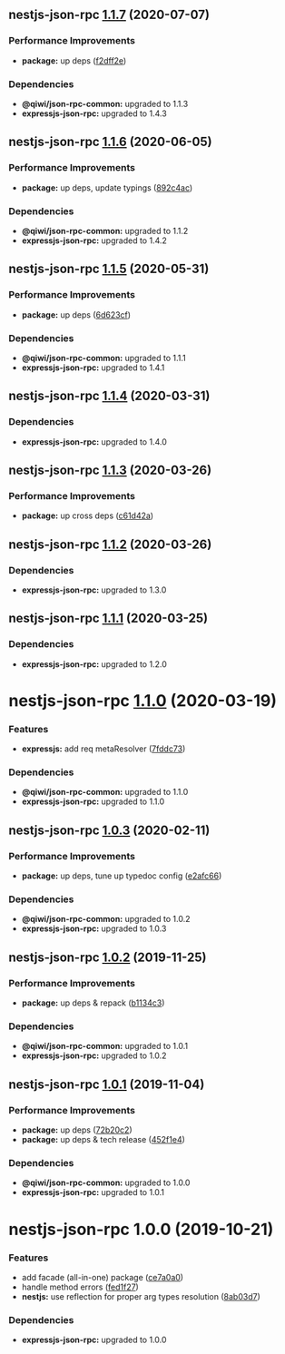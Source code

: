 ## nestjs-json-rpc [1.1.7](https://github.com/qiwi/json-rpc/compare/nestjs-json-rpc@1.1.6...nestjs-json-rpc@1.1.7) (2020-07-07)


### Performance Improvements

* **package:** up deps ([f2dff2e](https://github.com/qiwi/json-rpc/commit/f2dff2e543e3bb074c836c578fe7f770e387ac22))





### Dependencies

* **@qiwi/json-rpc-common:** upgraded to 1.1.3
* **expressjs-json-rpc:** upgraded to 1.4.3

## nestjs-json-rpc [1.1.6](https://github.com/qiwi/json-rpc/compare/nestjs-json-rpc@1.1.5...nestjs-json-rpc@1.1.6) (2020-06-05)


### Performance Improvements

* **package:** up deps, update typings ([892c4ac](https://github.com/qiwi/json-rpc/commit/892c4aca77f0d9aa6a3131a1bd07274bbd0b6160))





### Dependencies

* **@qiwi/json-rpc-common:** upgraded to 1.1.2
* **expressjs-json-rpc:** upgraded to 1.4.2

## nestjs-json-rpc [1.1.5](https://github.com/qiwi/json-rpc/compare/nestjs-json-rpc@1.1.4...nestjs-json-rpc@1.1.5) (2020-05-31)


### Performance Improvements

* **package:** up deps ([6d623cf](https://github.com/qiwi/json-rpc/commit/6d623cf73724314557f045ad641573a6d155e2d8))





### Dependencies

* **@qiwi/json-rpc-common:** upgraded to 1.1.1
* **expressjs-json-rpc:** upgraded to 1.4.1

## nestjs-json-rpc [1.1.4](https://github.com/qiwi/json-rpc/compare/nestjs-json-rpc@1.1.3...nestjs-json-rpc@1.1.4) (2020-03-31)





### Dependencies

* **expressjs-json-rpc:** upgraded to 1.4.0

## nestjs-json-rpc [1.1.3](https://github.com/qiwi/json-rpc/compare/nestjs-json-rpc@1.1.2...nestjs-json-rpc@1.1.3) (2020-03-26)


### Performance Improvements

* **package:** up cross deps ([c61d42a](https://github.com/qiwi/json-rpc/commit/c61d42aeb6d76e53aed81ac11c91b9f0dfcc9daf))

## nestjs-json-rpc [1.1.2](https://github.com/qiwi/json-rpc/compare/nestjs-json-rpc@1.1.1...nestjs-json-rpc@1.1.2) (2020-03-26)





### Dependencies

* **expressjs-json-rpc:** upgraded to 1.3.0

## nestjs-json-rpc [1.1.1](https://github.com/qiwi/json-rpc/compare/nestjs-json-rpc@1.1.0...nestjs-json-rpc@1.1.1) (2020-03-25)





### Dependencies

* **expressjs-json-rpc:** upgraded to 1.2.0

# nestjs-json-rpc [1.1.0](https://github.com/qiwi/json-rpc/compare/nestjs-json-rpc@1.0.3...nestjs-json-rpc@1.1.0) (2020-03-19)


### Features

* **expressjs:** add req metaResolver ([7fddc73](https://github.com/qiwi/json-rpc/commit/7fddc73d7dbc61509748cd0b0c4029ce7afd6936))





### Dependencies

* **@qiwi/json-rpc-common:** upgraded to 1.1.0
* **expressjs-json-rpc:** upgraded to 1.1.0

## nestjs-json-rpc [1.0.3](https://github.com/qiwi/json-rpc/compare/nestjs-json-rpc@1.0.2...nestjs-json-rpc@1.0.3) (2020-02-11)


### Performance Improvements

* **package:** up deps, tune up typedoc config ([e2afc66](https://github.com/qiwi/json-rpc/commit/e2afc66460997567f18902467c09161398deb7e1))





### Dependencies

* **@qiwi/json-rpc-common:** upgraded to 1.0.2
* **expressjs-json-rpc:** upgraded to 1.0.3

## nestjs-json-rpc [1.0.2](https://github.com/qiwi/json-rpc/compare/nestjs-json-rpc@1.0.1...nestjs-json-rpc@1.0.2) (2019-11-25)


### Performance Improvements

* **package:** up deps & repack ([b1134c3](https://github.com/qiwi/json-rpc/commit/b1134c3222a6d45927e542b0c29ee8524723c884))





### Dependencies

* **@qiwi/json-rpc-common:** upgraded to 1.0.1
* **expressjs-json-rpc:** upgraded to 1.0.2

## nestjs-json-rpc [1.0.1](https://github.com/qiwi/json-rpc/compare/nestjs-json-rpc@1.0.0...nestjs-json-rpc@1.0.1) (2019-11-04)


### Performance Improvements

* **package:** up deps ([72b20c2](https://github.com/qiwi/json-rpc/commit/72b20c2022d0874717e99d92f0ea9344c0573030))
* **package:** up deps & tech release ([452f1e4](https://github.com/qiwi/json-rpc/commit/452f1e4f1f32a4c09a4b55a3d58b7d19e40145c9))





### Dependencies

* **@qiwi/json-rpc-common:** upgraded to 1.0.0
* **expressjs-json-rpc:** upgraded to 1.0.1

# nestjs-json-rpc 1.0.0 (2019-10-21)


### Features

* add facade (all-in-one) package ([ce7a0a0](https://github.com/qiwi/json-rpc/commit/ce7a0a0))
* handle method errors ([fed1f27](https://github.com/qiwi/json-rpc/commit/fed1f27))
* **nestjs:** use reflection for proper arg types resolution ([8ab03d7](https://github.com/qiwi/json-rpc/commit/8ab03d7))





### Dependencies

* **expressjs-json-rpc:** upgraded to 1.0.0
